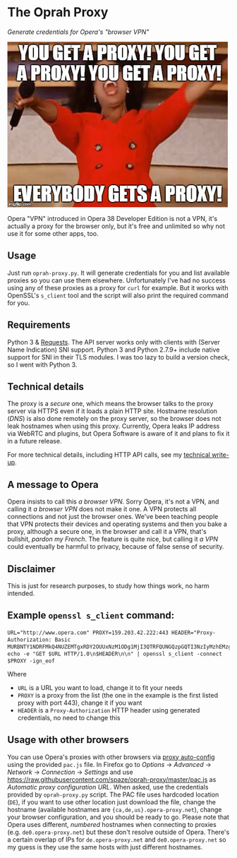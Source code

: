 # The Oprah Proxy
*Generate credentials for Opera's "browser VPN"*

!["Everybody gets a proxy" logo](logo.jpg)

Opera "VPN" introduced in Opera 38 Developer Edition is not a VPN, it's actually a proxy for the browser only, but it's free and unlimited so why not use it for some other apps, too.

## Usage
Just run `oprah-proxy.py`. It will generate credentials for you and list available proxies so you can use them elsewhere. Unfortunately I've had no success using any of these proxies as a proxy for `curl` for example. But it works with OpenSSL's `s_client` tool and the script will also print the required command for you.

## Requirements
Python 3 & [Requests](http://docs.python-requests.org/). The API server works only with clients with (Server Name Indication) SNI support. Python 3 and Python 2.7.9+ include native support for SNI in their TLS modules. I was too lazy to build a version check, so I went with Python 3.

## Technical details
The proxy is a *secure* one, which means the browser talks to the proxy server via HTTPS even if it loads a plain HTTP site. Hostname resolution (*DNS*) is also done remotely on the proxy server, so the browser does not leak hostnames when using this proxy. Currently, Opera leaks IP address via WebRTC and plugins, but Opera Software is aware of it and plans to fix it in a future release.

For more technical details, including HTTP API calls, see my [technical write-up](https://gist.github.com/spaze/558b7c4cd81afa7c857381254ae7bd10).

## A message to Opera
Opera insists to call this *a browser VPN*. Sorry Opera, it's not a VPN, and calling it *a browser VPN* does not make it one. A VPN protects all connections and not just the browser ones. We've been teaching people that VPN protects their devices and operating systems and then you bake a proxy, although a secure one, in the browser and call it a VPN, that's bullshit, *pardon my French*. The feature is quite nice, but calling it *a VPN* could eventually be harmful to privacy, because of false sense of security.

## Disclaimer
This is just for research purposes, to study how things work, no harm intended.

## Example `openssl s_client` command:
```
URL="http://www.opera.com" PROXY=159.203.42.222:443 HEADER="Proxy-Authorization: Basic MURBNTY1NDRFMkQ4NUZEMTgxRDY2OUUxNzM1ODg1MjI3QTRFQUNGQzpGQTI3NzIyMzhEMzg2MzlDMzYzQjk0RTA2MDc3NUIzNzMyNkIyQUEzQTM3OEVBNTdCOEVGQTUxQ0EzMjg0Qjc5"; echo -e "GET $URL HTTP/1.0\n$HEADER\n\n" | openssl s_client -connect $PROXY -ign_eof
```
Where
- `URL` is a URL you want to load, change it to fit your needs
- `PROXY` is a proxy from the list (the one in the example is the first listed proxy with port 443), change it if you want
- `HEADER` is a `Proxy-Authorization` HTTP header using generated credentials, no need to change this

## Usage with other browsers
You can use Opera's proxies with other browsers via [proxy auto-config](https://en.wikipedia.org/wiki/Proxy_auto-config) using the provided `pac.js` file. In Firefox go to *Options* → *Advanced* → *Network* → *Connection* → *Settings* and use https://raw.githubusercontent.com/spaze/oprah-proxy/master/pac.js as *Automatic proxy configuration URL*. When asked, use the credentials provided by `oprah-proxy.py` script. The PAC file uses hardcoded location (`DE`), if you want to use other location just download the file, change the hostname (available hostnames are `{ca,de,us}.opera-proxy.net`), change your browser configuration, and you should be ready to go. Please note that Opera uses different, *numbered* hostnames when connecting to proxies (e.g. `de0.opera-proxy.net`) but these don't resolve outside of Opera. There's a certain overlap of IPs for `de.opera-proxy.net` and `de0.opera-proxy.net` so my guess is they use the same hosts with just different hostnames.
